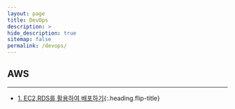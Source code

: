 ```yaml
---
layout: page
title: DevOps
description: >
hide_description: true
sitemap: false
permalink: /devops/ 
---
```


## AWS

---
* [1. EC2,RDS를 활용하여 배포하기]{:.heading.flip-title}

[1. EC2,RDS를 활용하여 배포하기]: 1.md